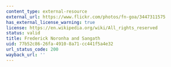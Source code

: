 ```yaml
---
content_type: external-resource
external_url: https://www.flickr.com/photos/fn-goa/3447311575
has_external_license_warning: true
license: https://en.wikipedia.org/wiki/All_rights_reserved
status: valid
title: Frederick Noronha and Sangath
uid: 77b52c86-26fa-4910-8a71-cc441f5a4e32
url_status_code: 200
wayback_url: ''
---
```

